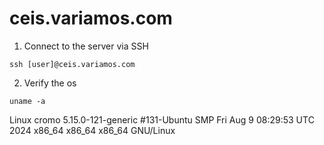 # ceis.variamos.com

1. Connect to the server via SSH

`ssh [user]@ceis.variamos.com`

2. Verify the os

`uname -a`

Linux cromo 5.15.0-121-generic #131-Ubuntu SMP Fri Aug 9 08:29:53 UTC 2024 x86_64 x86_64 x86_64 GNU/Linux



